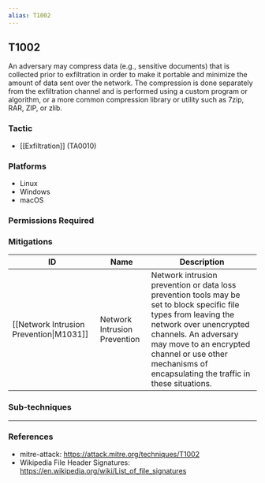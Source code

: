```yaml
---
alias: T1002
---
```


## T1002

An adversary may compress data (e.g., sensitive documents) that is collected prior to exfiltration in order to make it portable and minimize the amount of data sent over the network. The compression is done separately from the exfiltration channel and is performed using a custom program or algorithm, or a more common compression library or utility such as 7zip, RAR, ZIP, or zlib.


### Tactic
- [[Exfiltration]] (TA0010)

### Platforms
- Linux
- Windows
- macOS

### Permissions Required

### Mitigations

| ID | Name | Description |
| --- | --- | --- |
| [[Network Intrusion Prevention\|M1031]] | Network Intrusion Prevention | Network intrusion prevention or data loss prevention tools may be set to block specific file types from leaving the network over unencrypted channels. An adversary may move to an encrypted channel or use other mechanisms of encapsulating the traffic in these situations. |

### Sub-techniques


---
### References

- mitre-attack: https://attack.mitre.org/techniques/T1002
- Wikipedia File Header Signatures: https://en.wikipedia.org/wiki/List_of_file_signatures
